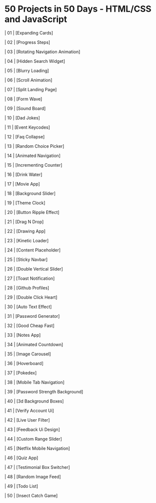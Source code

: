 # 50 Projects in 50 Days - HTML/CSS and JavaScript

| 01 | [Expanding Cards]

| 02 | [Progress Steps]

| 03 | [Rotating Navigation Animation]

| 04 | [Hidden Search Widget]

| 05 | [Blurry Loading]

| 06 | [Scroll Animation]

| 07 | [Split Landing Page]

| 08 | [Form Wave]

| 09 | [Sound Board]

| 10 | [Dad Jokes]

| 11 | [Event Keycodes]

| 12 | [Faq Collapse]

| 13 | [Random Choice Picker]

| 14 | [Animated Navigation]

| 15 | [Incrementing Counter]

| 16 | [Drink Water]

| 17 | [Movie App]

| 18 | [Background Slider]

| 19 | [Theme Clock]

| 20 | [Button Ripple Effect]

| 21 | [Drag N Drop]

| 22 | [Drawing App]

| 23 | [Kinetic Loader]

| 24 | [Content Placeholder]

| 25 | [Sticky Navbar]

| 26 | [Double Vertical Slider]

| 27 | [Toast Notification]

| 28 | [Github Profiles]

| 29 | [Double Click Heart]

| 30 | [Auto Text Effect]

| 31 | [Password Generator]

| 32 | [Good Cheap Fast]

| 33 | [Notes App]

| 34 | [Animated Countdown]

| 35 | [Image Carousel]

| 36 | [Hoverboard]

| 37 | [Pokedex]

| 38 | [Mobile Tab Navigation]

| 39 | [Password Strength Background]

| 40 | [3d Background Boxes]

| 41 | [Verify Account Ui]

| 42 | [Live User Filter]

| 43 | [Feedback Ui Design]

| 44 | [Custom Range Slider]

| 45 | [Netflix Mobile Navigation]

| 46 | [Quiz App]

| 47 | [Testimonial Box Switcher]

| 48 | [Random Image Feed]

| 49 | [Todo List]

| 50 | [Insect Catch Game]
